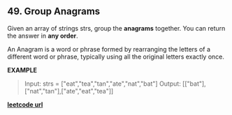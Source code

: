 ## 49. Group Anagrams

Given an array of strings strs, group the **anagrams** together. You can return the answer in **any order**.

An Anagram is a word or phrase formed by rearranging the letters of a different word or phrase, typically using all the original letters exactly once.

**EXAMPLE**
> Input: strs = ["eat","tea","tan","ate","nat","bat"]
> Output: \[["bat"],["nat","tan"],["ate","eat","tea"]]

**[leetcode url](https://leetcode.com/problems/group-anagrams/description/)**
